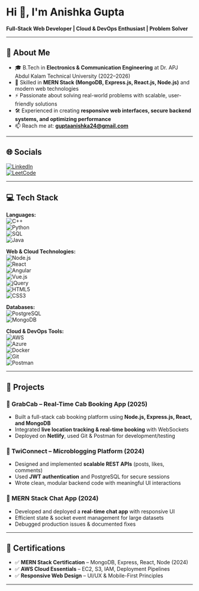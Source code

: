 # Hi 👋, I'm Anishka Gupta  

**Full-Stack Web Developer | Cloud & DevOps Enthusiast | Problem Solver**

---

## 🚀 About Me  
- 🎓 B.Tech in **Electronics & Communication Engineering** at Dr. APJ Abdul Kalam Technical University (2022–2026)  
- 🌱 Skilled in **MERN Stack (MongoDB, Express.js, React.js, Node.js)** and modern web technologies  
- ⚡ Passionate about solving real-world problems with scalable, user-friendly solutions  
- 🛠️ Experienced in creating **responsive web interfaces, secure backend systems, and optimizing performance**  
- 📫 Reach me at: **guptaanishka24@gmail.com**

---

## 🌐 Socials  
[![LinkedIn](https://img.shields.io/badge/LinkedIn-0077B5?style=for-the-badge&logo=linkedin&logoColor=white)](https://www.linkedin.com/in/anishka-gupta-594145302/)    
[![LeetCode](https://img.shields.io/badge/LeetCode-FFA116?style=for-the-badge&logo=leetcode&logoColor=white)](https://leetcode.com/u/Anishkagupta01/)  

---

## 💻 Tech Stack  

**Languages:**  
![C++](https://img.shields.io/badge/C++-00599C?style=for-the-badge&logo=cplusplus&logoColor=white)  
![Python](https://img.shields.io/badge/Python-3776AB?style=for-the-badge&logo=python&logoColor=white)  
![SQL](https://img.shields.io/badge/SQL-4479A1?style=for-the-badge&logo=mysql&logoColor=white)  
![Java](https://img.shields.io/badge/Java-007396?style=for-the-badge&logo=openjdk&logoColor=white)  

**Web & Cloud Technologies:**  
![Node.js](https://img.shields.io/badge/Node.js-339933?style=for-the-badge&logo=nodedotjs&logoColor=white)  
![React](https://img.shields.io/badge/React-20232A?style=for-the-badge&logo=react&logoColor=61DAFB)  
![Angular](https://img.shields.io/badge/Angular-DD0031?style=for-the-badge&logo=angular&logoColor=white)  
![Vue.js](https://img.shields.io/badge/Vue.js-35495E?style=for-the-badge&logo=vuedotjs&logoColor=4FC08D)  
![jQuery](https://img.shields.io/badge/jQuery-0769AD?style=for-the-badge&logo=jquery&logoColor=white)  
![HTML5](https://img.shields.io/badge/HTML5-E34F26?style=for-the-badge&logo=html5&logoColor=white)  
![CSS3](https://img.shields.io/badge/CSS3-1572B6?style=for-the-badge&logo=css3&logoColor=white)  

**Databases:**  
![PostgreSQL](https://img.shields.io/badge/PostgreSQL-316192?style=for-the-badge&logo=postgresql&logoColor=white)  
![MongoDB](https://img.shields.io/badge/MongoDB-4EA94B?style=for-the-badge&logo=mongodb&logoColor=white)  

**Cloud & DevOps Tools:**  
![AWS](https://img.shields.io/badge/AWS-232F3E?style=for-the-badge&logo=amazonaws&logoColor=white)  
![Azure](https://img.shields.io/badge/Azure-0078D4?style=for-the-badge&logo=microsoftazure&logoColor=white)  
![Docker](https://img.shields.io/badge/Docker-2496ED?style=for-the-badge&logo=docker&logoColor=white)  
![Git](https://img.shields.io/badge/Git-F05032?style=for-the-badge&logo=git&logoColor=white)  
![Postman](https://img.shields.io/badge/Postman-FF6C37?style=for-the-badge&logo=postman&logoColor=white)  

---

## 📂 Projects  

### 🚖 GrabCab – Real-Time Cab Booking App (2025)  
- Built a full-stack cab booking platform using **Node.js, Express.js, React, and MongoDB**  
- Integrated **live location tracking & real-time booking** with WebSockets  
- Deployed on **Netlify**, used Git & Postman for development/testing  

### 📝 TwiConnect – Microblogging Platform (2024)  
- Designed and implemented **scalable REST APIs** (posts, likes, comments)  
- Used **JWT authentication** and PostgreSQL for secure sessions  
- Wrote clean, modular backend code with meaningful UI interactions  

### 💬 MERN Stack Chat App (2024)  
- Developed and deployed a **real-time chat app** with responsive UI  
- Efficient state & socket event management for large datasets  
- Debugged production issues & documented fixes  

---

## 📜 Certifications  
- ✅ **MERN Stack Certification** – MongoDB, Express, React, Node (2024)  
- ✅ **AWS Cloud Essentials** – EC2, S3, IAM, Deployment Pipelines  
- ✅ **Responsive Web Design** – UI/UX & Mobile-First Principles  

---

